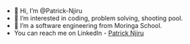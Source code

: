 - 👋 Hi, I’m @Patrick-Njiru
- 👀 I’m interested in coding, problem solving, shooting pool.
- 🌱 I’m a software engineering from Moringa School.
- You can reach me on LinkedIn - [Patrick Njiru](httpswwwlinkedincominpatricknjiru7569241ba)


<!---
Patrick-Njiru/Patrick-Njiru is a ✨ special ✨ repository because its `README.md` (this file) appears on your GitHub profile.
You can click the Preview link to take a look at your changes.
--->

